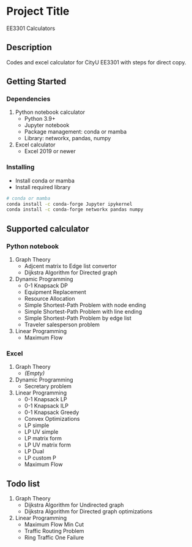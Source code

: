 # Project Title

EE3301 Calculators

## Description

Codes and excel calculator for CityU EE3301 with steps for direct copy.

## Getting Started

### Dependencies

1. Python notebook calculator
   * Python 3.9+
   * Jupyter notebook
   * Package management: conda or mamba
   * Library: networkx, pandas, numpy
2. Excel calculator
   * Excel 2019 or newer

### Installing

* Install conda or mamba
* Install required library

```bash
# conda or mamba
conda install -c conda-forge Jupyter ipykernel
conda install -c conda-forge networkx pandas numpy
```

## Supported calculator

### Python notebook

1. Graph Theory
    * Adjcent matrix to Edge list convertor
    * Dijkstra Algorithm for Directed graph
2. Dynamic Programming
    * 0-1 Knapsack DP
    * Equipment Replacement
    * Resource Allocation
    * Simple Shortest-Path Problem with node ending
    * Simple Shortest-Path Problem with line ending
    * Simple Shortest-Path Problem by edge list
    * Traveler salesperson problem
3. Linear Programming
    * Maximum Flow

### Excel

1. Graph Theory
    * *(Empty)*
2. Dynamic Programming
    * Secretary problem
3. Linear Programming
    * 0-1 Knapsack LP
    * 0-1 Knapsack ILP
    * 0-1 Knapsack Greedy
    * Convex Optimizations
    * LP simple
    * LP UV simple
    * LP matrix form
    * LP UV matrix form
    * LP Dual
    * LP custom P
    * Maximum Flow

## Todo list

1. Graph Theory
    * Dijkstra Algorithm for Undirected graph
    * Dijkstra Algorithm for Directed graph optimizations
2. Linear Programming
    * Maximum Flow Min Cut
    * Traffic Routing Problem
    * Ring Traffic One Failure

<!-- ## Authors

Contributors names and contact info

ex. Name 
ex. [@Name](https://name.com) -->
